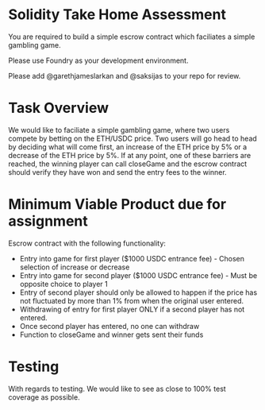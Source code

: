 # Solidity Take Home Assessment

You are required to build a simple escrow contract which faciliates a simple gambling game.

Please use Foundry as your development environment.

Please add @garethjameslarkan and @saksijas to your repo for review.

# Task Overview

We would like to faciliate a simple gambling game, where two users compete by betting on the ETH/USDC price. Two users will go head to head by deciding what will come first, an increase of the ETH price by 5% or a decrease of the ETH price by 5%. If at any point, one of these barriers are reached, the winning player can call closeGame and the escrow contract should verify they have won and send the entry fees to the winner.

# Minimum Viable Product due for assignment

Escrow contract with the following functionality: 
  - Entry into game for first player ($1000 USDC entrance fee) - Chosen selection of increase or decrease
  - Entry into game for second player ($1000 USDC entrance fee) - Must be opposite choice to player 1
  - Entry of second player should only be allowed to happen if the price has not fluctuated by more than 1% from when the original user entered.
  - Withdrawing of entry for first player ONLY if a second player has not entered.
  - Once second player has entered, no one can withdraw
  - Function to closeGame and winner gets sent their funds

# Testing

With regards to testing. We would like to see as close to 100% test coverage as possible. 
